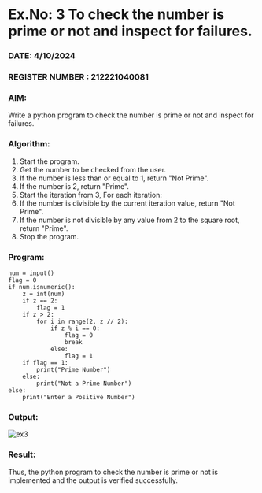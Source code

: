 # Ex.No: 3 To check the number is prime or not and inspect for failures.
 
### DATE: 4/10/2024                                                                            
### REGISTER NUMBER : 212221040081 
### AIM: 
Write a python program to check the number is prime or not and inspect for failures.
 
### Algorithm:
1. Start the program.
2. Get the number to be checked from the user.
3. If the number is less than or equal to 1, return "Not Prime".
4. If the number is 2, return "Prime".
5. Start the iteration from 3, For each iteration:
6. If the number is divisible by the current iteration value, return "Not Prime".
7. If the number is not divisible by any value from 2 to the square root, return "Prime".
8. Stop the program.

### Program:
```
num = input()
flag = 0
if num.isnumeric():
    z = int(num)
    if z == 2:
        flag = 1
    if z > 2:
        for i in range(2, z // 2):
            if z % i == 0:
                flag = 0
                break
            else:
                flag = 1
    if flag == 1:
        print("Prime Number")
    else:
        print("Not a Prime Number")
else:
    print("Enter a Positive Number")

```


### Output:
![ex3](https://github.com/user-attachments/assets/38439ef6-c386-4f0d-a19f-f3878bd9aaa0)



### Result:
Thus, the python program to check the number is prime or not is implemented and the output is verified successfully.
